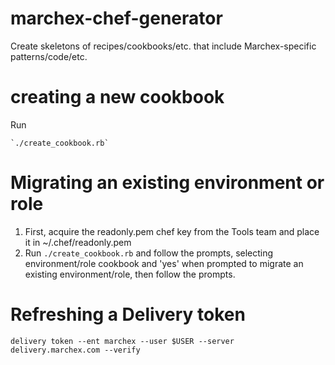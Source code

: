 # marchex-chef-generator
Create skeletons of recipes/cookbooks/etc. that include Marchex-specific patterns/code/etc.

# creating a new cookbook
Run 
```
`./create_cookbook.rb`
```

# Migrating an existing environment or role
1. First, acquire the readonly.pem chef key from the Tools team and place it in ~/.chef/readonly.pem
2. Run `./create_cookbook.rb` and follow the prompts, selecting environment/role cookbook and 'yes' when prompted to migrate an existing environment/role, then follow the prompts.

# Refreshing a Delivery token
```
delivery token --ent marchex --user $USER --server delivery.marchex.com --verify
```